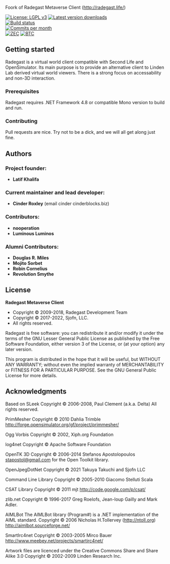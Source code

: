 Foork of Radegast Metaverse Client (http://radegast.life/)

[![License: LGPL v3](https://img.shields.io/badge/License-LGPL%20v3-blue.svg)](https://github.com/cinderblocks/radegast/blob/master/LICENSE.txt)
[![Latest version downloads](https://img.shields.io/github/downloads-pre/cinderblocks/radegast/latest/total)](https://radegast.life/downloads/)  
[![Build status](https://ci.appveyor.com/api/projects/status/g34olv3opd2vho32/branch/master?svg=true)](https://ci.appveyor.com/project/cinderblocks57647/radegast/branch/master)  
[![Commits per month](https://img.shields.io/github/commit-activity/m/cinderblocks/radegast)](https://www.github.com/cinderblocks/radegast/)  
[![ZEC](https://img.shields.io/keybase/zec/cinder)](https://keybase.io/cinder) [![BTC](https://img.shields.io/keybase/btc/cinder)](https://keybase.io/cinder) 

## Getting started

Radegast is a virtual world client compatible with Second Life and OpenSimulator.
Its main purpose is to provide an alternative client to Linden Lab derived virtual world viewers.
There is a strong focus on accessability and non-3D interaction.

### Prerequisites

Radegast requires .NET Framework 4.8 or compatible Mono version to build and run.

### Contributing

Pull requests are nice. Try not to be a dick, and we will all get along just fine.

## Authors

### Project founder:

* **Latif Khalifa**

### Current maintainer and lead developer:

* **Cinder Roxley** (email cinder cinderblocks.biz)

### Contributors:

* **nooperation**
* **Luminous Luminos**

### Alumni Contributors:

* **Douglas R. Miles**
* **Mojito Sorbet**
* **Robin Cornelius**
* **Revolution Smythe**

## License

**Radegast Metaverse Client**
* Copyright © 2009-2018, Radegast Development Team
* Copyright © 2017-2022, Sjofn, LLC.
* All rights reserved.

 Radegast is free software: you can redistribute it and/or modify it under the terms of the GNU Lesser General Public License as published by the Free Software Foundation, either version 3 of the License, or (at your option) any later version.

 This program is distributed in the hope that it will be useful, but WITHOUT ANY WARRANTY; without even the implied warranty of MERCHANTABILITY or FITNESS FOR A PARTICULAR PURPOSE. See the GNU General Public License for more details.

## Acknowledgments

Based on SLeek
Copyright © 2006-2008, Paul Clement (a.k.a. Delta)
All rights reserved.

PrimMesher
Copyright © 2010 Dahlia Trimble
http://forge.opensimulator.org/gf/project/primmesher/

Ogg Vorbis
Copyright © 2002, Xiph.org Foundation

log4net
Copyright © Apache Software Foundation

OpenTK 3D
Copyright © 2006-2014 Stefanos Apostolopoulos <stapostol@gmail.com> for the Open Toolkit library.

OpenJpegDotNet
Copyright © 2021 Takuya Takuchi and Sjofn LLC

Command Line Library
Copyright © 2005-2010 Giacomo Stelluti Scala

CSAT Library
Copyright © 2011 mjt
http://code.google.com/p/csat/

zlib.net
Copyright © 1996-2017 Greg Roelofs, Jean-loup Gailly and Mark Adler.

AIMLBot
The AIMLBot library (Program#) is a .NET implementation of the AIML standard.
Copyright © 2006 Nicholas H.Tollervey (http://ntoll.org)
http://aimlbot.sourceforge.net/

SmartIrc4net
Copyright © 2003-2005 Mirco Bauer
http://www.meebey.net/projects/smartirc4net/

Artwork files are licenced under the
Creative Commons Share and Share Alike 3.0
Copyright © 2002-2009 Linden Research Inc.
